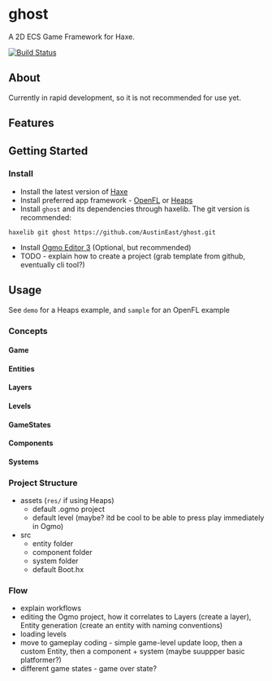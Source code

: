 # ghost
A 2D ECS Game Framework for Haxe.

[![Build Status](https://travis-ci.org/AustinEast/ghost.svg?branch=master)](https://travis-ci.org/AustinEast/ghost)

## About
Currently in rapid development, so it is not recommended for use yet.

## Features

## Getting Started
### Install
* Install the latest version of [Haxe](https://haxe.org/download/)
* Install preferred app framework - [OpenFL](https://www.openfl.org) or [Heaps](https://heaps.io)
* Install `ghost` and its dependencies through haxelib. The git version is recommended:
```
haxelib git ghost https://github.com/AustinEast/ghost.git
```
* Install [Ogmo Editor 3](https://ogmo-editor-3.github.io) (Optional, but recommended)
* TODO - explain how to create a project (grab template from github, eventually cli tool?)

## Usage
See `demo` for a Heaps example, and `sample` for an OpenFL example

### Concepts

#### Game

#### Entities

#### Layers

#### Levels

#### GameStates

#### Components

#### Systems

### Project Structure
- assets (`res/` if using Heaps)
  - default .ogmo project
  - default level (maybe? itd be cool to be able to press play immediately in Ogmo)
- src
  - entity folder
  - component folder
  - system folder
  - default Boot.hx

### Flow
- explain workflows
- editing the Ogmo project, how it correlates to Layers (create a layer), Entity generation (create an entity with naming conventions)
- loading levels
- move to gameplay coding - simple game-level update loop, then a custom Entity, then a component + system (maybe suuppper basic platformer?)
- different game states - game over state?
